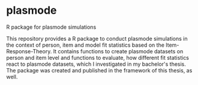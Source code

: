 # plasmode
R package for plasmode simulations

This repository provides a R package to conduct plasmode simulations in the context of person, item and model fit statistics based on the Item-Response-Theory. It contains functions to create plasmode datasets on person and item level and functions to evaluate, how different fit statistics react to plasmode datasets, which I investigated in my bachelor's thesis. The package was created and published in the framework of this thesis, as well. 
